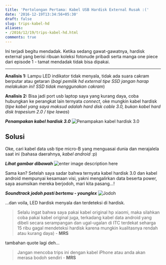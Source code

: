 ```yaml
---
title: 'Pertolongan Pertama: Kabel USB Hardisk External Rusak :('
date: '2016-12-19T13:34:56+05:30'
draft: false
slug: trips-kabel-hd
aliases:
- /2016/12/19/trips-kabel-hd.html
comments: true
---
```


  
  Ini terjadi begitu mendadak. Ketika sedang gawat-gawatnya, hardisk external yang berisi ribuan koleksi fotonude pribadi serta manga one piece dari episode 1 - tamat mendadak tidak bisa dipakai. 


--------------------
**Analisis 1:** Lampu LED indikator tidak menyala, tidak ada suara cakram berputar atau getaran (*bagi pemilik hd external tipe SSD jangan harap melakukan ini! SSD tidak menggunakan cakram*)

**Analisis 2:** Bisa jadi port usb laptop saya yang kurang daya, coba hubungkan ke perangkat lain ternyata *connect*, oke mungkin kabel hardisk (*tipe kabel yang saya maksud adalah hard disk cable 3.0, bukan kabel hard disk trapesium 2.0 / tipe lawas*)

***Penampakan kabel hardisk 3.0***
![Penampakan kabel hardisk 3.0](http://imgur.com/H3JH9ML.jpg)

## **Solusi**

Oke, cari kabel data usb tipe micro-B yang menguasai dunia dan merajalela saat ini (bahasa daerahnya, *kabel android* :p)

***Lihat gambar dibawah***
![enter image description here](http://imgur.com/n9wTAgk.jpg)

Sama kan? Setelah saya sadar bahwa ternyata kabel hardisk 3.0 dan kabel android mempunyai kesamaan visi, yakni mengalirkan data beserta power, saya asumsikan mereka berjodoh, mari kita pasang...!

***Soundtrack jodoh pasti bertemu - younglex***
![Jodoh](http://imgur.com/37zlTmo.jpg)

...dan voila, LED hardisk menyala dan terdeteksi di hardisk. 

> Selalu ingat bahwa saya pakai kabel original hp xiaomi, maka silahkan coba pakai kabel original juga, terkadang kabel data android yang dibeli secara serampangan dan ugal-ugalan di ITC terdekat seharga 15 ribu gagal mendeteksi hardisk karena mungkin kualitasnya rendah atau kurang daya) - **MRS**

tambahan quote lagi deh...

> Jangan mencoba trips ini dengan kabel iPhone atau anda akan merasa bodoh sendiri - **MRS**

